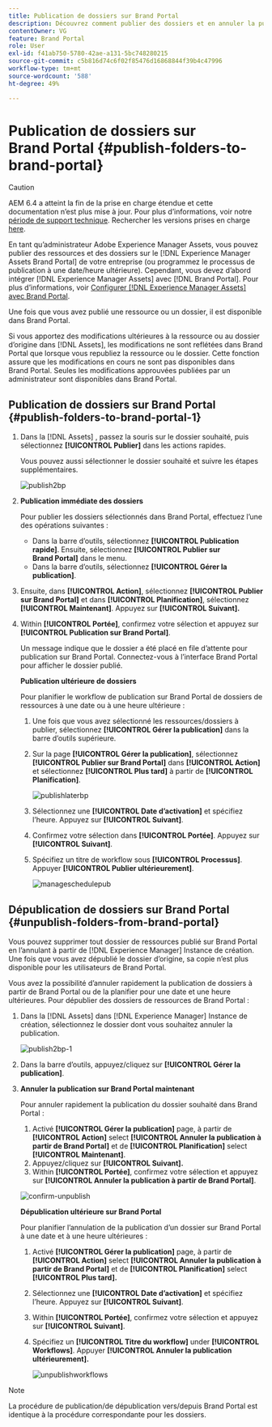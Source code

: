 ```yaml
---
title: Publication de dossiers sur Brand Portal
description: Découvrez comment publier des dossiers et en annuler la publication sur Brand Portal.
contentOwner: VG
feature: Brand Portal
role: User
exl-id: f41ab750-5780-42ae-a131-5bc748280215
source-git-commit: c5b816d74c6f02f85476d16868844f39b4c47996
workflow-type: tm+mt
source-wordcount: '588'
ht-degree: 49%

---
```


# Publication de dossiers sur Brand Portal {#publish-folders-to-brand-portal}

>[!CAUTION]
>
>AEM 6.4 a atteint la fin de la prise en charge étendue et cette documentation n’est plus mise à jour. Pour plus d’informations, voir notre [période de support technique](https://helpx.adobe.com/fr/support/programs/eol-matrix.html). Rechercher les versions prises en charge [here](https://experienceleague.adobe.com/docs/?lang=fr).

En tant qu’administrateur Adobe Experience Manager Assets, vous pouvez publier des ressources et des dossiers sur le [!DNL Experience Manager Assets Brand Portal] de votre entreprise (ou programmez le processus de publication à une date/heure ultérieure). Cependant, vous devez d’abord intégrer [!DNL Experience Manager Assets] avec [!DNL Brand Portal]. Pour plus d’informations, voir [Configurer [!DNL Experience Manager Assets] avec Brand Portal](configure-aem-assets-with-brand-portal.md).

Une fois que vous avez publié une ressource ou un dossier, il est disponible dans Brand Portal.

Si vous apportez des modifications ultérieures à la ressource ou au dossier d’origine dans [!DNL Assets], les modifications ne sont reflétées dans Brand Portal que lorsque vous republiez la ressource ou le dossier. Cette fonction assure que les modifications en cours ne sont pas disponibles dans Brand Portal. Seules les modifications approuvées publiées par un administrateur sont disponibles dans Brand Portal.

## Publication de dossiers sur Brand Portal {#publish-folders-to-brand-portal-1}

1. Dans la [!DNL Assets] , passez la souris sur le dossier souhaité, puis sélectionnez **[!UICONTROL Publier]** dans les actions rapides.

   Vous pouvez aussi sélectionner le dossier souhaité et suivre les étapes supplémentaires.

   ![publish2bp](assets/publish2bp.png)

2. **Publication immédiate des dossiers**

   Pour publier les dossiers sélectionnés dans Brand Portal, effectuez l’une des opérations suivantes :

   * Dans la barre d’outils, sélectionnez **[!UICONTROL Publication rapide]**. Ensuite, sélectionnez **[!UICONTROL Publier sur Brand Portal]** dans le menu.
   * Dans la barre d’outils, sélectionnez **[!UICONTROL Gérer la publication]**.

3. Ensuite, dans **[!UICONTROL Action]**, sélectionnez **[!UICONTROL Publier sur Brand Portal]** et dans **[!UICONTROL Planification]**, sélectionnez **[!UICONTROL Maintenant]**. Appuyez sur **[!UICONTROL Suivant].**
4. Within **[!UICONTROL Portée]**, confirmez votre sélection et appuyez sur **[!UICONTROL Publication sur Brand Portal]**.

   Un message indique que le dossier a été placé en file d’attente pour publication sur Brand Portal. Connectez-vous à l’interface Brand Portal pour afficher le dossier publié.

   **Publication ultérieure de dossiers**

   Pour planifier le workflow de publication sur Brand Portal de dossiers de ressources à une date ou à une heure ultérieure :

   1. Une fois que vous avez sélectionné les ressources/dossiers à publier, sélectionnez **[!UICONTROL Gérer la publication]** dans la barre d’outils supérieure.
   2. Sur la page **[!UICONTROL Gérer la publication]**, sélectionnez **[!UICONTROL Publier sur Brand Portal]** dans **[!UICONTROL Action]** et sélectionnez **[!UICONTROL Plus tard]** à partir de **[!UICONTROL Planification]**.

      ![publishlaterbp](assets/publishlaterbp.png)

   3. Sélectionnez une **[!UICONTROL Date d’activation]** et spécifiez l’heure. Appuyez sur **[!UICONTROL Suivant]**.
   4. Confirmez votre sélection dans **[!UICONTROL Portée]**. Appuyez sur **[!UICONTROL Suivant]**.
   5. Spécifiez un titre de workflow sous **[!UICONTROL Processus]**. Appuyer **[!UICONTROL Publier ultérieurement]**.

      ![manageschedulepub](assets/manageschedulepub.png)

## Dépublication de dossiers sur Brand Portal {#unpublish-folders-from-brand-portal}

Vous pouvez supprimer tout dossier de ressources publié sur Brand Portal en l’annulant à partir de [!DNL Experience Manager] Instance de création. Une fois que vous avez dépublié le dossier d’origine, sa copie n’est plus disponible pour les utilisateurs de Brand Portal.

Vous avez la possibilité d’annuler rapidement la publication de dossiers à partir de Brand Portal ou de la planifier pour une date et une heure ultérieures. Pour dépublier des dossiers de ressources de Brand Portal :

1. Dans la [!DNL Assets] dans [!DNL Experience Manager]  Instance de création, sélectionnez le dossier dont vous souhaitez annuler la publication.

   ![publish2bp-1](assets/publish2bp-1.png)

2. Dans la barre d’outils, appuyez/cliquez sur **[!UICONTROL Gérer la publication]**.

3. **Annuler la publication sur Brand Portal maintenant**

   Pour annuler rapidement la publication du dossier souhaité dans Brand Portal :

   1. Activé **[!UICONTROL Gérer la publication]** page, à partir de **[!UICONTROL Action]** select **[!UICONTROL Annuler la publication à partir de Brand Portal]** et de **[!UICONTROL Planification]** select **[!UICONTROL Maintenant]**.
   2. Appuyez/cliquez sur **[!UICONTROL Suivant].**
   3. Within **[!UICONTROL Portée]**, confirmez votre sélection et appuyez sur **[!UICONTROL Annuler la publication à partir de Brand Portal]**.

   ![confirm-unpublish](assets/confirm-unpublish.png)

   **Dépublication ultérieure sur Brand Portal**

   Pour planifier l’annulation de la publication d’un dossier sur Brand Portal à une date et à une heure ultérieures :

   1. Activé **[!UICONTROL Gérer la publication]** page, à partir de **[!UICONTROL Action]** select **[!UICONTROL Annuler la publication à partir de Brand Portal]** et de **[!UICONTROL Planification]** select **[!UICONTROL Plus tard].**
   2. Sélectionnez une **[!UICONTROL Date d’activation]** et spécifiez l’heure. Appuyez sur **[!UICONTROL Suivant]**.
   3. Within **[!UICONTROL Portée]**, confirmez votre sélection et appuyez sur **[!UICONTROL Suivant]**.
   4. Spécifiez un **[!UICONTROL Titre du workflow]** under **[!UICONTROL Workflows]**. Appuyer **[!UICONTROL Annuler la publication ultérieurement].**

      ![unpublishworkflows](assets/unpublishworkflows.png)


>[!NOTE]
>
>La procédure de publication/de dépublication vers/depuis Brand Portal est identique à la procédure correspondante pour les dossiers.
